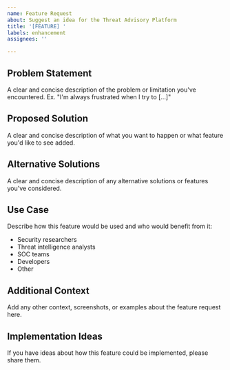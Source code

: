 ```yaml
---
name: Feature Request
about: Suggest an idea for the Threat Advisory Platform
title: '[FEATURE] '
labels: enhancement
assignees: ''

---
```


## Problem Statement
A clear and concise description of the problem or limitation you've encountered. Ex. "I'm always frustrated when I try to [...]"

## Proposed Solution
A clear and concise description of what you want to happen or what feature you'd like to see added.

## Alternative Solutions
A clear and concise description of any alternative solutions or features you've considered.

## Use Case
Describe how this feature would be used and who would benefit from it:
- Security researchers
- Threat intelligence analysts
- SOC teams
- Developers
- Other

## Additional Context
Add any other context, screenshots, or examples about the feature request here.

## Implementation Ideas
If you have ideas about how this feature could be implemented, please share them.